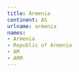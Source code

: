 ```yaml
---
title: Armenia
continent: AS
urlname: armenia
names:
- Armenia
- Republic of Armenia
- AM
- ARM
---
```


